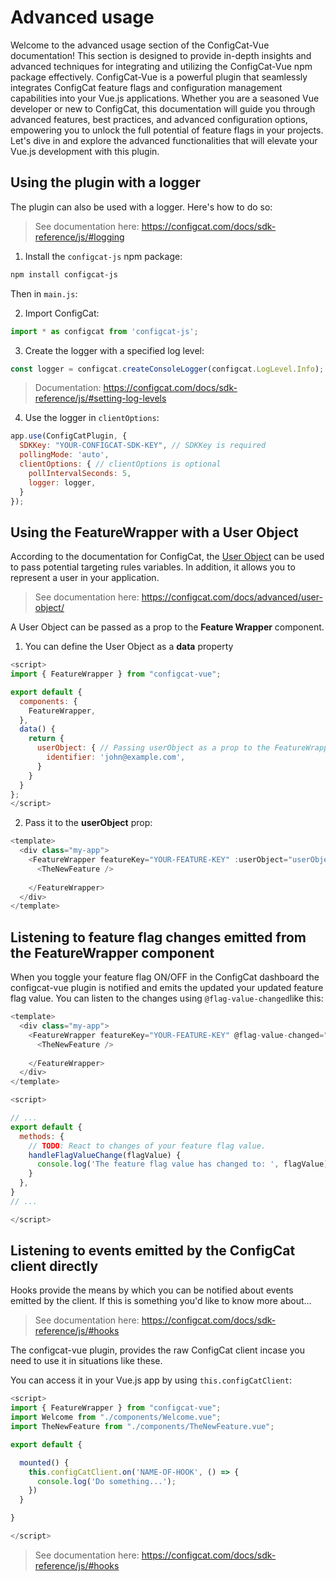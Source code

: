 # Advanced usage

Welcome to the advanced usage section of the ConfigCat-Vue documentation! This section is designed to provide in-depth insights and advanced techniques for integrating and utilizing the ConfigCat-Vue npm package effectively. ConfigCat-Vue is a powerful plugin that seamlessly integrates ConfigCat feature flags and configuration management capabilities into your Vue.js applications. Whether you are a seasoned Vue developer or new to ConfigCat, this documentation will guide you through advanced features, best practices, and advanced configuration options, empowering you to unlock the full potential of feature flags in your projects. Let's dive in and explore the advanced functionalities that will elevate your Vue.js development with this plugin.

## Using the plugin with a logger

The plugin can also be used with a logger. Here's how to do so:

> See documentation here: <https://configcat.com/docs/sdk-reference/js/#logging>

1. Install the `configcat-js` npm package:

```sh
npm install configcat-js
```

Then in `main.js`:

2. Import ConfigCat:

```js
import * as configcat from 'configcat-js';
```

3. Create the logger with a specified log level:

```js
const logger = configcat.createConsoleLogger(configcat.LogLevel.Info);
```

> Documentation: <https://configcat.com/docs/sdk-reference/js/#setting-log-levels>

4. Use the logger in `clientOptions`:

```js
app.use(ConfigCatPlugin, {
  SDKKey: "YOUR-CONFIGCAT-SDK-KEY", // SDKKey is required
  pollingMode: 'auto',
  clientOptions: { // clientOptions is optional
    pollIntervalSeconds: 5,
    logger: logger,
  }
});
```

## Using the FeatureWrapper with a User Object

According to the documentation for ConfigCat, the [User Object](https://configcat.com/docs/advanced/user-object/) can be used to pass potential targeting rules variables. In addition, it allows you to represent a user in your application.

> See documentation here: <https://configcat.com/docs/advanced/user-object/>

A User Object can be passed as a prop to the **Feature Wrapper** component.

1. You can define the User Object as a **data** property

```js
<script>
import { FeatureWrapper } from "configcat-vue";

export default {
  components: {
    FeatureWrapper,
  },
  data() {
    return {
      userObject: { // Passing userObject as a prop to the FeatureWrapper is optional
        identifier: 'john@example.com',
      }
    }
  }
};
</script>
```

2. Pass it to the **userObject** prop:

```js
<template>
  <div class="my-app">
    <FeatureWrapper featureKey="YOUR-FEATURE-KEY" :userObject="userObject">
      <TheNewFeature />
      
    </FeatureWrapper>
  </div>
</template>
```

## Listening to feature flag changes emitted from the FeatureWrapper component

When you toggle your feature flag ON/OFF in the ConfigCat dashboard the configcat-vue plugin is notified and emits the updated your updated feature flag value. You can listen to the changes using `@flag-value-changed`like this:

```js
<template>
  <div class="my-app">
    <FeatureWrapper featureKey="YOUR-FEATURE-KEY" @flag-value-changed="handleFlagValueChange">
      <TheNewFeature />
      
    </FeatureWrapper>
  </div>
</template>
```

```js
<script>

// ...
export default {
  methods: {
    // TODO: React to changes of your feature flag value.
    handleFlagValueChange(flagValue) {
      console.log('The feature flag value has changed to: ', flagValue);
    }
  },
}
// ...

</script>
```

## Listening to events emitted by the ConfigCat client directly

Hooks provide the means by which you can be notified about events emitted by the client. If this is something you'd like to know more about...

> See documentation here: <https://configcat.com/docs/sdk-reference/js/#hooks>

The configcat-vue plugin, provides the raw ConfigCat client incase you need to use it in situations like these.

You can access it in your Vue.js app by using `this.configCatClient`:

```js
<script>
import { FeatureWrapper } from "configcat-vue";
import Welcome from "./components/Welcome.vue";
import TheNewFeature from "./components/TheNewFeature.vue";

export default {

  mounted() {
    this.configCatClient.on('NAME-OF-HOOK', () => {
      console.log('Do something...');
    })
  }

}

</script>
```

> See documentation here: <https://configcat.com/docs/sdk-reference/js/#hooks>
